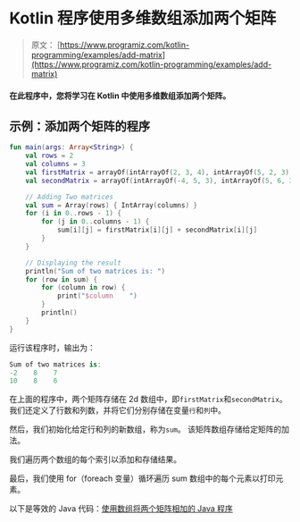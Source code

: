 # Kotlin 程序使用多维数组添加两个矩阵

> 原文： [https://www.programiz.com/kotlin-programming/examples/add-matrix](https://www.programiz.com/kotlin-programming/examples/add-matrix)

#### 在此程序中，您将学习在 Kotlin 中使用多维数组添加两个矩阵。

## 示例：添加两个矩阵的程序

```kt
fun main(args: Array<String>) {
    val rows = 2
    val columns = 3
    val firstMatrix = arrayOf(intArrayOf(2, 3, 4), intArrayOf(5, 2, 3))
    val secondMatrix = arrayOf(intArrayOf(-4, 5, 3), intArrayOf(5, 6, 3))

    // Adding Two matrices
    val sum = Array(rows) { IntArray(columns) }
    for (i in 0..rows - 1) {
        for (j in 0..columns - 1) {
            sum[i][j] = firstMatrix[i][j] + secondMatrix[i][j]
        }
    }

    // Displaying the result
    println("Sum of two matrices is: ")
    for (row in sum) {
        for (column in row) {
            print("$column    ")
        }
        println()
    }
}
```

运行该程序时，输出为：

```kt
Sum of two matrices is:
-2    8    7    
10    8    6 
```

在上面的程序中，两个矩阵存储在 2d 数组中，即`firstMatrix`和`secondMatrix`。 我们还定义了行数和列数，并将它们分别存储在变量`行`和`列`中。

然后，我们初始化给定行和列的新数组，称为`sum`。 该矩阵数组存储给定矩阵的加法。

我们遍历两个数组的每个索引以添加和存储结果。

最后，我们使用 for（foreach 变量）循环遍历 sum 数组中的每个元素以打印元素。

以下是等效的 Java 代码：[使用数组将两个矩阵相加的 Java 程序](/java-programming/examples/add-matrix "Java program to add two matrices using arrays")